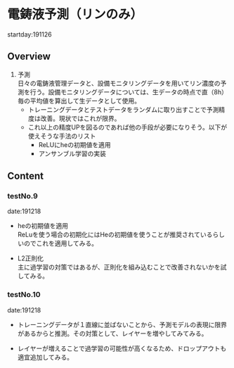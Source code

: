 # 電鋳液予測（リンのみ）

startday:191126

## Overview

1. 予測  
    日々の電鋳液管理データと、設備モニタリングデータを用いてリン濃度の予測を行う。設備モニタリングデータについては、生データの時点で直（8h）毎の平均値を算出して生データとして使用。
    - トレーニングデータとテストデータをランダムに取り出すことで予測精度は改善。現状ではこれが限界。
    - これ以上の精度UPを図るのであれば他の手段が必要になりそう。以下が使えそうな手法のリスト
        - ReLUにheの初期値を適用
        - アンサンブル学習の実装

## Content

### testNo.9

date:191218

- heの初期値を適用  
    ReLuを使う場合の初期化にはHeの初期値を使うことが推奨されているらしいのでこれを適用してみる。

- L2正則化  
    主に過学習の対策ではあるが、正則化を組み込むことで改善されないかを試してみる。

### testNo.10

date:191218

- トレーニングデータが１直線に並ばないことから、予測モデルの表現に限界があるからと推測。その対策として、レイヤーを増やしてみてみる。

- レイヤーが増えることで過学習の可能性が高くなるため、ドロップアウトも適宜追加してみる。
